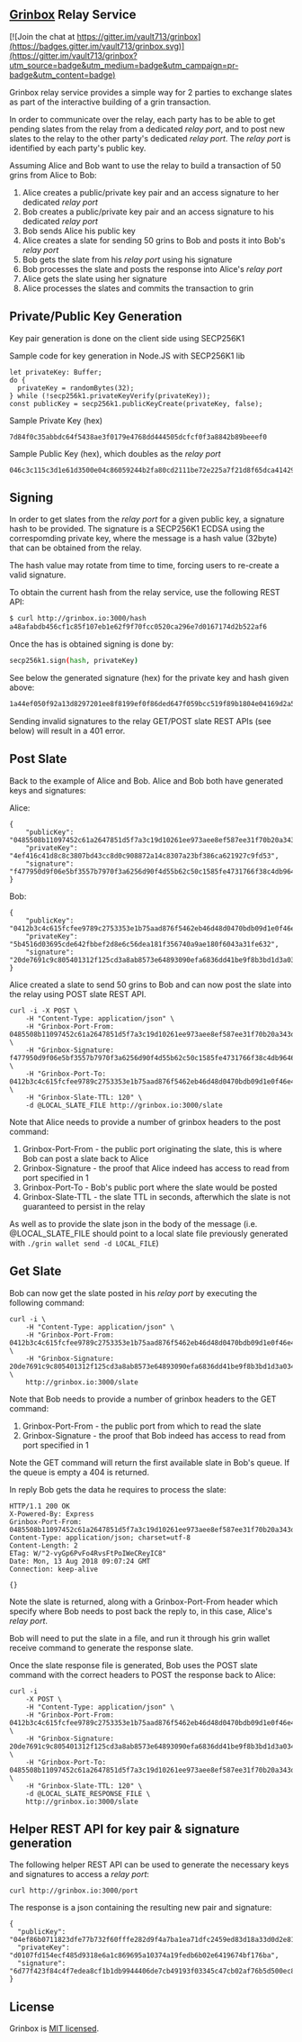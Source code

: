 ## [Grinbox](http://grinbox.io) Relay Service

[![Join the chat at https://gitter.im/vault713/grinbox](https://badges.gitter.im/vault713/grinbox.svg)](https://gitter.im/vault713/grinbox?utm_source=badge&utm_medium=badge&utm_campaign=pr-badge&utm_content=badge)

Grinbox relay service provides a simple way for 2 parties to exchange slates as part of the interactive building of a grin transaction.

In order to communicate over the relay, each party has to be able to get pending slates from the relay from a dedicated *relay port*, and to post new slates to the relay to the other party's dedicated *relay port*. The *relay port* is identified by each party's public key.

Assuming Alice and Bob want to use the relay to build a transaction of 50 grins from Alice to Bob:
1. Alice creates a public/private key pair and an access signature to her dedicated *relay port*
2. Bob creates a public/private key pair and an access signature to his dedicated *relay port*
3. Bob sends Alice his public key
4. Alice creates a slate for sending 50 grins to Bob and posts it into Bob's *relay port*
5. Bob gets the slate from his *relay port* using his signature
6. Bob processes the slate and posts the response into Alice's *relay port*
7. Alice gets the slate using her signature
8. Alice processes the slates and commits the transaction to grin

## Private/Public Key Generation

Key pair generation is done on the client side using SECP256K1

Sample code for key generation in Node.JS with SECP256K1 lib
```
let privateKey: Buffer;
do {
  privateKey = randomBytes(32);
} while (!secp256k1.privateKeyVerify(privateKey));
const publicKey = secp256k1.publicKeyCreate(privateKey, false);
```

Sample Private Key (hex)
```
7d84f0c35abbdc64f5438ae3f0179e4768dd444505dcfcf0f3a8842b89beeef0
```

Sample Public Key (hex), which doubles as the *relay port*
```
046c3c115c3d1e61d3500e04c86059244b2fa80cd2111be72e225a7f21d8f65dca41429b5d0d37035081b98136bf3346560f48ba84bf26d5453660e2efc4fe0eb3
```

## Signing

In order to get slates from the *relay port* for a given public key, a signature hash to be provided. The signature is a SECP256K1 ECDSA using the correspomding private key, where the message is a hash value (32byte) that can be obtained from the relay.

The hash value may rotate from time to time, forcing users to re-create a valid signature.

To obtain the current hash from the relay service, use the following REST API:

```bash
$ curl http://grinbox.io:3000/hash
a48afabdb456cf1c85f107eb1e62f9f70fcc0520ca296e7d0167174d2b522af6
```

Once the has is obtained signing is done by:

```bash
secp256k1.sign(hash, privateKey)
```

See below the generated signature (hex) for the private key and hash given above:

```bash
1a44ef050f92a13d8297201ee8f8199ef0f86ded647f059bcc519f89b1804e04169d2a583fa405dd92a95bfaf7ee5b4e3f0b25c3cd806b2c9372f861117aead7
```

Sending invalid signatures to the relay GET/POST slate REST APIs (see below) will result in a 401 error.

## Post Slate

Back to the example of Alice and Bob. Alice and Bob both have generated keys and signatures:

Alice:
```
{
    "publicKey": "0485508b11097452c61a2647851d5f7a3c19d10261ee973aee8ef587ee31f70b20a343dfe37c8f03eda3abcd440139c94c5c72ba7b81a3bc28fc699075ebac1338",
    "privateKey": "4ef416c41d8c8c3807bd43cc8d0c908872a14c8307a23bf386ca621927c9fd53",
    "signature": "f477950d9f06e5bf3557b7970f3a6256d90f4d55b62c50c1585fe4731766f38c4db9646b3a117afad74007ec6c0015ca03d579a61bd263642e135cf5fa856d8d"
}
```

Bob:
```
{
    "publicKey": "0412b3c4c615fcfee9789c2753353e1b75aad876f5462eb46d48d0470bdb09d1e0f46e42172c0d40c341fd2c14075540f72e575dd38eb8d728db3da7867e70be85",
    "privateKey": "5b4516d03695cde642fbbef2d8e6c56dea181f356740a9ae180f6043a31fe632",
    "signature": "20de7691c9c805401312f125cd3a8ab8573e64893090efa6836dd41be9f8b3bd1d3a0341893ef68e55d0bc8ea311839c8c7bf7898fdaf4579b2db4ef6b0c19c8"
}
```

Alice created a slate to send 50 grins to Bob and can now post the slate into the relay using POST slate REST API.

```
curl -i -X POST \
    -H "Content-Type: application/json" \ 
    -H "Grinbox-Port-From: 0485508b11097452c61a2647851d5f7a3c19d10261ee973aee8ef587ee31f70b20a343dfe37c8f03eda3abcd440139c94c5c72ba7b81a3bc28fc699075ebac1338" \
    -H "Grinbox-Signature: f477950d9f06e5bf3557b7970f3a6256d90f4d55b62c50c1585fe4731766f38c4db9646b3a117afad74007ec6c0015ca03d579a61bd263642e135cf5fa856d8d" \
    -H "Grinbox-Port-To: 0412b3c4c615fcfee9789c2753353e1b75aad876f5462eb46d48d0470bdb09d1e0f46e42172c0d40c341fd2c14075540f72e575dd38eb8d728db3da7867e70be85" \
    -H "Grinbox-Slate-TTL: 120" \
    -d @LOCAL_SLATE_FILE http://grinbox.io:3000/slate
```

Note that Alice needs to provide a number of grinbox headers to the post command:
1. Grinbox-Port-From - the public port originating the slate, this is where Bob can post a slate back to Alice
2. Grinbox-Signature - the proof that Alice indeed has access to read from port specified in 1
3. Grinbox-Port-To - Bob's public port where the slate would be posted
4. Grinbox-Slate-TTL - the slate TTL in seconds, afterwhich the slate is not guaranteed to persist in the relay 

As well as to provide the slate json in the body of the message (i.e. @LOCAL_SLATE_FILE should point to a local slate file previously generated with `./grin wallet send -d LOCAL_FILE`)

## Get Slate

Bob can now get the slate posted in his *relay port* by executing the following command:

```
curl -i \
    -H "Content-Type: application/json" \
    -H "Grinbox-Port-From: 0412b3c4c615fcfee9789c2753353e1b75aad876f5462eb46d48d0470bdb09d1e0f46e42172c0d40c341fd2c14075540f72e575dd38eb8d728db3da7867e70be85" \
    -H "Grinbox-Signature: 20de7691c9c805401312f125cd3a8ab8573e64893090efa6836dd41be9f8b3bd1d3a0341893ef68e55d0bc8ea311839c8c7bf7898fdaf4579b2db4ef6b0c19c8" \
    http://grinbox.io:3000/slate
```

Note that Bob needs to provide a number of grinbox headers to the GET command:
1. Grinbox-Port-From - the public port from which to read the slate
2. Grinbox-Signature - the proof that Bob indeed has access to read from port specified in 1

Note the GET command will return the first available slate in Bob's queue. If the queue is empty a 404 is returned.

In reply Bob gets the data he requires to process the slate:

```
HTTP/1.1 200 OK
X-Powered-By: Express
Grinbox-Port-From: 0485508b11097452c61a2647851d5f7a3c19d10261ee973aee8ef587ee31f70b20a343dfe37c8f03eda3abcd440139c94c5c72ba7b81a3bc28fc699075ebac1338
Content-Type: application/json; charset=utf-8
Content-Length: 2
ETag: W/"2-vyGp6PvFo4RvsFtPoIWeCReyIC8"
Date: Mon, 13 Aug 2018 09:07:24 GMT
Connection: keep-alive

{}
```

Note the slate is returned, along with a Grinbox-Port-From header which specify where Bob needs to post back the reply to, in this case, Alice's *relay port*.

Bob will need to put the slate in a file, and run it through his grin wallet receive command to generate the response slate.

Once the slate response file is generated, Bob uses the POST slate command with the correct headers to POST the response back to Alice:

```
curl -i 
    -X POST \
    -H "Content-Type: application/json" \
    -H "Grinbox-Port-From: 0412b3c4c615fcfee9789c2753353e1b75aad876f5462eb46d48d0470bdb09d1e0f46e42172c0d40c341fd2c14075540f72e575dd38eb8d728db3da7867e70be85" \
    -H "Grinbox-Signature: 20de7691c9c805401312f125cd3a8ab8573e64893090efa6836dd41be9f8b3bd1d3a0341893ef68e55d0bc8ea311839c8c7bf7898fdaf4579b2db4ef6b0c19c8" \
    -H "Grinbox-Port-To: 0485508b11097452c61a2647851d5f7a3c19d10261ee973aee8ef587ee31f70b20a343dfe37c8f03eda3abcd440139c94c5c72ba7b81a3bc28fc699075ebac1338" \
    -H "Grinbox-Slate-TTL: 120" \
    -d @LOCAL_SLATE_RESPONSE_FILE \
    http://grinbox.io:3000/slate
```

## Helper REST API for key pair & signature generation

The following helper REST API can be used to generate the necessary keys and signatures to access a *relay port*:

```
curl http://grinbox.io:3000/port
```

The response is a json containing the resulting new pair and signature:

```
{
  "publicKey": "04ef86b0711823dfe77b732f60fffe282d9f4a7ba1ea71dfc2459ed83d18a33d0d2e81c8d055acdf5f91a9533ae8efb3951fd8bf905cd075be564eb2fc5145b05a",
  "privateKey": "d0107fd154ecf485d9318e6a1c869695a10374a19fedb6b02e6419674bf176ba",
  "signature": "6d77f423f84c4f7edea8cf1b1db9944406de7cb49193f03345c47cb02af76b5d500ec8d0ad60017e42c9a81df7bcfcbccb2698d41b82ea1488d358d72a5f27cf"
}
```

## License

Grinbox is [MIT licensed](LICENSE).
